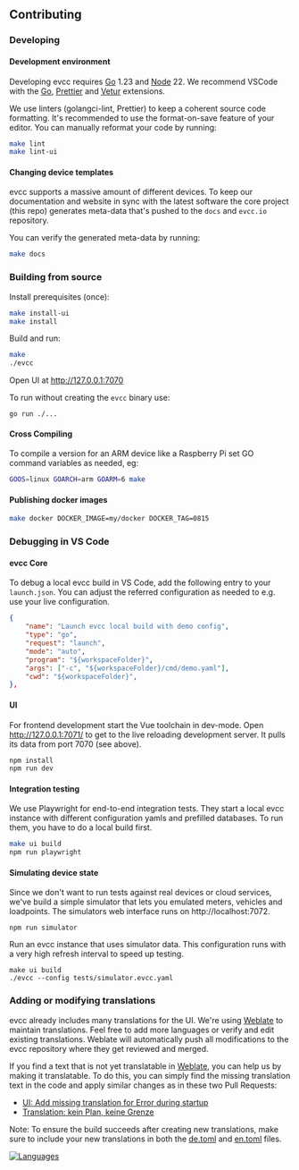 ## Contributing

### Developing

#### Development environment

Developing evcc requires [Go][1] 1.23 and [Node][2] 22. We recommend VSCode with the [Go](https://marketplace.visualstudio.com/items?itemName=golang.Go), [Prettier](https://marketplace.visualstudio.com/items?itemName=esbenp.prettier-vscode) and [Vetur](https://marketplace.visualstudio.com/items?itemName=octref.vetur) extensions.

We use linters (golangci-lint, Prettier) to keep a coherent source code formatting. It's recommended to use the format-on-save feature of your editor. You can manually reformat your code by running:

```sh
make lint
make lint-ui
```

#### Changing device templates

evcc supports a massive amount of different devices. To keep our documentation and website in sync with the latest software the core project (this repo) generates meta-data that's pushed to the `docs` and `evcc.io` repository.

You can verify the generated meta-data by running:

```sh
make docs
```

### Building from source

Install prerequisites (once):

```sh
make install-ui
make install
```

Build and run:

```sh
make
./evcc
```

Open UI at http://127.0.0.1:7070

To run without creating the `evcc` binary use:

    go run ./...

#### Cross Compiling

To compile a version for an ARM device like a Raspberry Pi set GO command variables as needed, eg:

```sh
GOOS=linux GOARCH=arm GOARM=6 make
```

#### Publishing docker images

```sh
make docker DOCKER_IMAGE=my/docker DOCKER_TAG=0815
```

### Debugging in VS Code

#### evcc Core

To debug a local evcc build in VS Code, add the following entry to your `launch.json`.
You can adjust the referred configuration as needed to e.g. use your live configuration.

```json
{
    "name": "Launch evcc local build with demo config",
    "type": "go",
    "request": "launch",
    "mode": "auto",
    "program": "${workspaceFolder}",
    "args": ["-c", "${workspaceFolder}/cmd/demo.yaml"],
    "cwd": "${workspaceFolder}",
},
```

#### UI

For frontend development start the Vue toolchain in dev-mode. Open http://127.0.0.1:7071/ to get to the live reloading development server. It pulls its data from port 7070 (see above).

```sh
npm install
npm run dev
```

#### Integration testing

We use Playwright for end-to-end integration tests. They start a local evcc instance with different configuration yamls and prefilled databases. To run them, you have to do a local build first.

```sh
make ui build
npm run playwright
```

#### Simulating device state

Since we don't want to run tests against real devices or cloud services, we've build a simple simulator that lets you emulated meters, vehicles and loadpoints. The simulators web interface runs on http://localhost:7072.

```
npm run simulator
```

Run an evcc instance that uses simulator data. This configuration runs with a very high refresh interval to speed up testing.

```
make ui build
./evcc --config tests/simulator.evcc.yaml
```

### Adding or modifying translations

evcc already includes many translations for the UI. We're using [Weblate](https://hosted.weblate.org/projects/evcc/evcc/) to maintain translations. Feel free to add more languages or verify and edit existing translations. Weblate will automatically push all modifications to the evcc repository where they get reviewed and merged.

If you find a text that is not yet translatable in [Weblate](https://hosted.weblate.org/projects/evcc/evcc/), you can help us by making it translatable. To do this, you can simply find the missing translation text in the code and apply similar changes as in these two Pull Requests:

- [UI: Add missing translation for Error during startup](https://github.com/evcc-io/evcc/pull/14695)
- [Translation: kein Plan, keine Grenze](https://github.com/evcc-io/evcc/pull/7461/)

Note: To ensure the build succeeds after creating new translations, make sure to include your new translations in both the [de.toml](i18n/de.toml) and [en.toml](i18n/en.toml) files.

[![Languages](https://hosted.weblate.org/widgets/evcc/-/evcc/multi-auto.svg)](https://hosted.weblate.org/engage/evcc/)

[1]: https://go.dev
[2]: https://nodejs.org/
